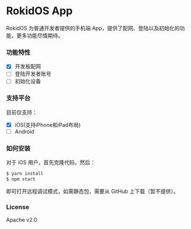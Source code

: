 # RokidOS App

RokidOS 为普通开发者提供的手机端 App，提供了配网、登陆以及初始化的功能，更多功能尽情期待。

### 功能特性

- [x] 开发板配网
- [ ] 登陆开发者账号
- [ ] 初始化设备

### 支持平台

目前仅支持：

- [x] iOS(支持iPhone和iPad布局)
- [ ] Android

### 如何安装

对于 iOS 用户，首先克隆代码，然后：

```sh
$ yarn install
$ npm start
```

即可打开远程调试模式，如需静态包，需要从 GitHub 上下载（暂不提供）。

### License

Apache v2.0